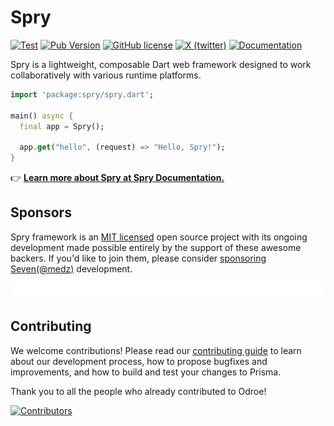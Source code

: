 # Spry

[![Test](https://github.com/medz/spry/actions/workflows/test.yml/badge.svg)](https://github.com/medz/spry/actions/workflows/test.yml)
[![Pub Version](https://img.shields.io/pub/v/spry.svg)](https://pub.dev/packages/spry)
[![GitHub license](https://img.shields.io/badge/license-MIT-blue.svg)](https://github.com/medz/spry/blob/main/LICENSE)
[![X (twitter)](https://img.shields.io/badge/twitter-%40shiweidu-blue.svg)](https://twitter.com/shiweidu)
[![Documentation](https://img.shields.io/badge/docs-spry.fun-brightgreen.svg)](https://spry.fun/)

Spry is a lightweight, composable Dart web framework designed to work collaboratively with various runtime platforms.

```dart
import 'package:spry/spry.dart';

main() async {
  final app = Spry();

  app.get("hello", (request) => "Hello, Spry!");
}
```

👉 [**Learn more about Spry at Spry Documentation.**](https://spry.fun/)

## Sponsors

Spry framework is an [MIT licensed](https://github.com/medz/spry/blob/main/LICENSE) open source project with its ongoing development made possible entirely by the support of these awesome backers. If you'd like to join them, please consider [sponsoring Seven(@medz)](https://github.com/sponsors/odroe) development.

<p align="center">
  <a target="_blank" href="https://github.com/sponsors/odroe#sponsors">
    <img alt="sponsors" src="https://github.com/odroe/.github/raw/main/sponsors.svg">
  </a>
</p>

## Contributing

We welcome contributions! Please read our [contributing guide](CONTRIBUTING.md) to learn about our development process, how to propose bugfixes and improvements, and how to build and test your changes to Prisma.

Thank you to all the people who already contributed to Odroe!

[![Contributors](https://opencollective.com/openodroe/contributors.svg?width=890)](https://github.com/odroe/prisma-dart/graphs/contributors)
